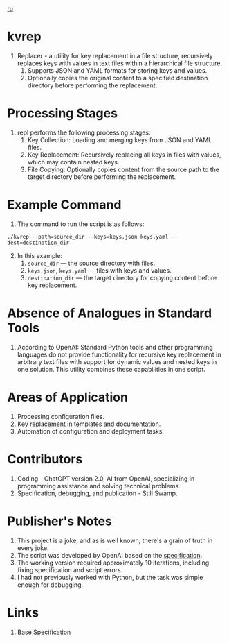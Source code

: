 [ru](./README_RU.md)

# kvrep

1. Replacer - a utility for key replacement in a file structure, recursively replaces keys with values in text files within a hierarchical file structure.
    1. Supports JSON and YAML formats for storing keys and values.
    0. Optionally copies the original content to a specified destination directory before performing the replacement.

# Processing Stages

1. repl performs the following processing stages:
   1. Key Collection: Loading and merging keys from JSON and YAML files.
   2. Key Replacement: Recursively replacing all keys in files with values, which may contain nested keys.
   3. File Copying: Optionally copies content from the source path to the target directory before performing the replacement.

# Example Command

1. The command to run the script is as follows:

```./kvrep --path=source_dir --keys=keys.json keys.yaml --dest=destination_dir```

2. In this example:
   1. `source_dir` — the source directory with files.
   0. `keys.json`, `keys.yaml` — files with keys and values.
   0. `destination_dir` — the target directory for copying content before key replacement.

# Absence of Analogues in Standard Tools

1. According to OpenAI: Standard Python tools and other programming languages do not provide functionality for recursive key replacement in arbitrary text files with support for dynamic values and nested keys in one solution. This utility combines these capabilities in one script.

# Areas of Application

1. Processing configuration files.
0. Key replacement in templates and documentation.
0. Automation of configuration and deployment tasks.

# Contributors

1. Coding - ChatGPT version 2.0, AI from OpenAI, specializing in programming assistance and solving technical problems.
2. Specification, debugging, and publication - Still Swamp.

# Publisher's Notes

1. This project is a joke, and as is well known, there's a grain of truth in every joke.
0. The script was developed by OpenAI based on the [specification](./task.ai).
0. The working version required approximately 10 iterations, including fixing specification and script errors.
0. I had not previously worked with Python, but the task was simple enough for debugging.

# Links

1. [Base Specification](./task.ai)
